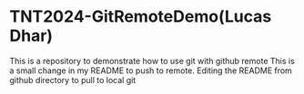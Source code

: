 # TNT2024-GitRemoteDemo(Lucas Dhar)
This is a repository to demonstrate how to use git with github remote
This is a small change in my README to push to remote.
Editing the README from github directory to pull to local git
